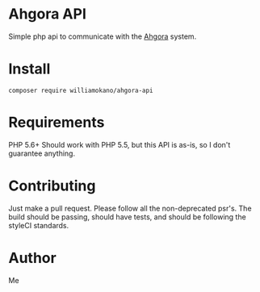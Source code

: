 # Ahgora API
Simple php api to communicate with the [Ahgora](https://www.ahgora.com.br/) system.

# Install
`composer require williamokano/ahgora-api`

# Requirements
PHP 5.6+
Should work with PHP 5.5, but this API is as-is, so I don't guarantee anything.

# Contributing
Just make a pull request. Please follow all the non-deprecated psr's.
The build should be passing, should have tests, and should be following the styleCI standards.

# Author
Me